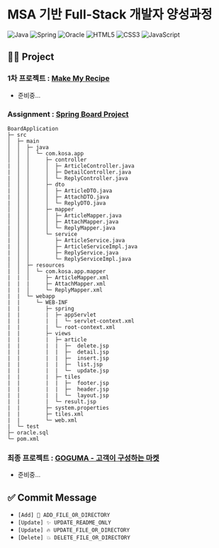 # MSA 기반 Full-Stack 개발자 양성과정

![Java](https://img.shields.io/badge/java-%23ED8B00.svg?style=for-the-badge&logo=java&logoColor=white)
![Spring](https://img.shields.io/badge/spring-%236DB33F.svg?style=for-the-badge&logo=spring&logoColor=white)
![Oracle](https://img.shields.io/badge/Oracle-F80000?style=for-the-badge&logo=oracle&logoColor=white)
![HTML5](https://img.shields.io/badge/html5-%23E34F26.svg?style=for-the-badge&logo=html5&logoColor=white)
![CSS3](https://img.shields.io/badge/css3-%231572B6.svg?style=for-the-badge&logo=css3&logoColor=white)
![JavaScript](https://img.shields.io/badge/javascript-%23323330.svg?style=for-the-badge&logo=javascript&logoColor=%23F7DF1E)

## 👨‍💻 Project
### 1차 프로젝트 : [Make My Recipe](https://github.com/Hyundai-SW-Developer-3rd/Make-My-Recipe)
- 준비중...

### Assignment : [Spring Board Project](https://github.com/sth4881/Hyundai-SW-Developer-3rd/tree/main/SpringProjects/BoardApplication)
```
BoardApplication
├─ src
│  ├─ main
│  │  ├─ java
│  │  │  └─ com.kosa.app
│  │  │     ├─ controller
|  │  │     │  ├─ ArticleController.java
|  │  │     │  ├─ DetailController.java
|  │  │     │  └─ ReplyController.java
│  │  │     ├─ dto
|  │  │     │  ├─ ArticleDTO.java
|  │  │     │  ├─ AttachDTO.java
|  │  │     │  └─ ReplyDTO.java
│  │  │     ├─ mapper
|  │  │     │  ├─ ArticleMapper.java
│  │  │     │  ├─ AttachMapper.java
|  │  │     │  └─ ReplyMapper.java
│  │  │     └─ service
|  │  │        ├─ ArticleService.java
|  │  │        ├─ ArticleServiceImpl.java
|  │  │        ├─ ReplyService.java
|  │  │        └─ ReplyServiceImpl.java
│  │  ├─ resources
|  │  │  └─ com.kosa.app.mapper
|  |  │     ├─ ArticleMapper.xml
|  |  |     ├─ AttachMapper.xml
|  |  │     └─ ReplyMapper.xml
|  |  └─ webapp
|  |     └─ WEB-INF
|  |        ├─ spring
|  |        |  ├─ appServlet
|  |        |  |  └─ servlet-context.xml
|  |        |  └─ root-context.xml
|  |        ├─ views
|  |        |  ├─ article
|  |        |  |  ├─  delete.jsp
|  |        |  |  ├─  detail.jsp
|  |        |  |  ├─  insert.jsp
|  |        |  |  ├─  list.jsp
|  |        |  |  └─  update.jsp
|  |        |  ├─ tiles
|  |        |  |  ├─  footer.jsp
|  |        |  |  ├─  header.jsp
|  |        |  |  └─  layout.jsp
|  |        |  └─ result.jsp
|  |        ├─ system.properties
|  |        ├─ tiles.xml
|  |        └─ web.xml
|  └─ test
├─ oracle.sql
└─ pom.xml
```

### 최종 프로젝트 : [GOGUMA - 고객이 구성하는 마켓](https://github.com/Hyundai-SW-Developer-3rd/GoGuMa)
- 준비중...

## ✅ Commit Message
- `[Add] 🌟 ADD_FILE_OR_DIRECTORY`
- `[Update] ✨ UPDATE_README_ONLY`
- `[Update] 🔥 UPDATE_FILE_OR_DIRECTORY`
- `[Delete] 💥 DELETE_FILE_OR_DIRECTORY`